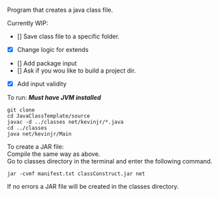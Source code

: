 Program that creates a java class file.

Currently WIP:
- [] Save class file to a specific folder.
- [x] Change logic for extends
- [] Add package input
- [] Ask if you wou like to build a project dir.
- [x] Add input validity

To run:
***Must have JVM installed***
```
git clone
cd JavaClassTemplate/source
javac -d ../classes net/kevinjr/*.java
cd ../classes
java net/kevinjr/Main
```
To create a JAR file:  
Compile the same way as above.  
Go to classes directory in the terminal and enter the following command.
```
jar -cvmf manifest.txt classConstruct.jar net
``` 
If no errors a JAR file will be created in the classes directory.